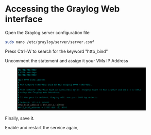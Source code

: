 # Accessing the Graylog Web interface

Open the Graylog server configuration file

```bash
sudo nano /etc/graylog/server/server.conf
```

Press Ctrl+W to search for the keyword "http\_bind"

Uncomment the statement and assign it your VMs IP Address

<figure><img src="../.gitbook/assets/image (2).png" alt=""><figcaption></figcaption></figure>

Finally, save it.

Enable and restart the service again,

